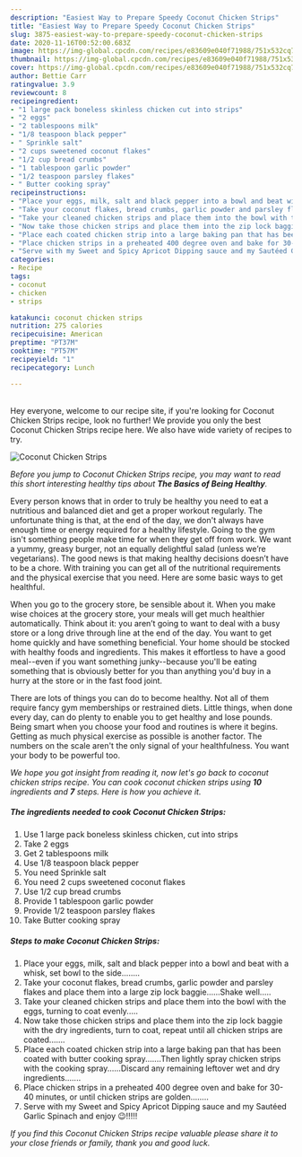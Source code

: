 ```yaml
---
description: "Easiest Way to Prepare Speedy Coconut Chicken Strips"
title: "Easiest Way to Prepare Speedy Coconut Chicken Strips"
slug: 3875-easiest-way-to-prepare-speedy-coconut-chicken-strips
date: 2020-11-16T00:52:00.683Z
image: https://img-global.cpcdn.com/recipes/e83609e040f71988/751x532cq70/coconut-chicken-strips-recipe-main-photo.jpg
thumbnail: https://img-global.cpcdn.com/recipes/e83609e040f71988/751x532cq70/coconut-chicken-strips-recipe-main-photo.jpg
cover: https://img-global.cpcdn.com/recipes/e83609e040f71988/751x532cq70/coconut-chicken-strips-recipe-main-photo.jpg
author: Bettie Carr
ratingvalue: 3.9
reviewcount: 8
recipeingredient:
- "1 large pack boneless skinless chicken cut into strips"
- "2 eggs"
- "2 tablespoons milk"
- "1/8 teaspoon black pepper"
- " Sprinkle salt"
- "2 cups sweetened coconut flakes"
- "1/2 cup bread crumbs"
- "1 tablespoon garlic powder"
- "1/2 teaspoon parsley flakes"
- " Butter cooking spray"
recipeinstructions:
- "Place your eggs, milk, salt and black pepper into a bowl and beat with a whisk, set bowl to the side........"
- "Take your coconut flakes, bread crumbs, garlic powder and parsley flakes and place them into a large zip lock baggie......Shake well....."
- "Take your cleaned chicken strips and place them into the bowl with the eggs, turning to coat evenly....."
- "Now take those chicken strips and place them into the zip lock baggie with the dry ingredients, turn to coat, repeat until all chicken strips are coated......."
- "Place each coated chicken strip into a large baking pan that has been coated with butter cooking spray.......Then lightly spray chicken strips with the cooking spray......Discard any remaining leftover wet and dry ingredients......."
- "Place chicken strips in a preheated 400 degree oven and bake for 30- 40 minutes, or until chicken strips are golden........"
- "Serve with my Sweet and Spicy Apricot Dipping sauce and my Sautéed Garlic Spinach and enjoy 😉!!!!!"
categories:
- Recipe
tags:
- coconut
- chicken
- strips

katakunci: coconut chicken strips 
nutrition: 275 calories
recipecuisine: American
preptime: "PT37M"
cooktime: "PT57M"
recipeyield: "1"
recipecategory: Lunch

---
```

<br>
Hey everyone, welcome to our recipe site, if you're looking for Coconut Chicken Strips recipe, look no further! We provide you only the best Coconut Chicken Strips recipe here. We also have wide variety of recipes to try.
<br>


![Coconut Chicken Strips](https://img-global.cpcdn.com/recipes/e83609e040f71988/751x532cq70/coconut-chicken-strips-recipe-main-photo.jpg)

<i>Before you jump to Coconut Chicken Strips recipe, you may want to read this short interesting healthy tips about <strong>The Basics of Being Healthy</strong>.</i>

Every person knows that in order to truly be healthy you need to eat a nutritious and balanced diet and get a proper workout regularly. The unfortunate thing is that, at the end of the day, we don't always have enough time or energy required for a healthy lifestyle. Going to the gym isn't something people make time for when they get off from work. We want a yummy, greasy burger, not an equally delightful salad (unless we’re vegetarians). The good news is that making healthy decisions doesn’t have to be a chore. With training you can get all of the nutritional requirements and the physical exercise that you need. Here are some basic ways to get healthful.

When you go to the grocery store, be sensible about it. When you make wise choices at the grocery store, your meals will get much healthier automatically. Think about it: you aren’t going to want to deal with a busy store or a long drive through line at the end of the day. You want to get home quickly and have something beneficial. Your home should be stocked with healthy foods and ingredients. This makes it effortless to have a good meal--even if you want something junky--because you'll be eating something that is obviously better for you than anything you'd buy in a hurry at the store or in the fast food joint.

There are lots of things you can do to become healthy. Not all of them require fancy gym memberships or restrained diets. Little things, when done every day, can do plenty to enable you to get healthy and lose pounds. Being smart when you choose your food and routines is where it begins. Getting as much physical exercise as possible is another factor. The numbers on the scale aren't the only signal of your healthfulness. You want your body to be powerful too. 


<i>We hope you got insight from reading it, now let's go back to coconut chicken strips recipe. You can cook coconut chicken strips using <strong>10</strong> ingredients and <strong>7</strong> steps. Here is how you achieve it.
</i>

##### The ingredients needed to cook Coconut Chicken Strips:

1. Use 1 large pack boneless skinless chicken, cut into strips
1. Take 2 eggs
1. Get 2 tablespoons milk
1. Use 1/8 teaspoon black pepper
1. You need  Sprinkle salt
1. You need 2 cups sweetened coconut flakes
1. Use 1/2 cup bread crumbs
1. Provide 1 tablespoon garlic powder
1. Provide 1/2 teaspoon parsley flakes
1. Take  Butter cooking spray


##### Steps to make Coconut Chicken Strips:

1. Place your eggs, milk, salt and black pepper into a bowl and beat with a whisk, set bowl to the side........
1. Take your coconut flakes, bread crumbs, garlic powder and parsley flakes and place them into a large zip lock baggie......Shake well.....
1. Take your cleaned chicken strips and place them into the bowl with the eggs, turning to coat evenly.....
1. Now take those chicken strips and place them into the zip lock baggie with the dry ingredients, turn to coat, repeat until all chicken strips are coated.......
1. Place each coated chicken strip into a large baking pan that has been coated with butter cooking spray.......Then lightly spray chicken strips with the cooking spray......Discard any remaining leftover wet and dry ingredients.......
1. Place chicken strips in a preheated 400 degree oven and bake for 30- 40 minutes, or until chicken strips are golden........
1. Serve with my Sweet and Spicy Apricot Dipping sauce and my Sautéed Garlic Spinach and enjoy 😉!!!!!


<i>If you find this Coconut Chicken Strips recipe valuable please share it to your close friends or family, thank you and good luck.</i>

